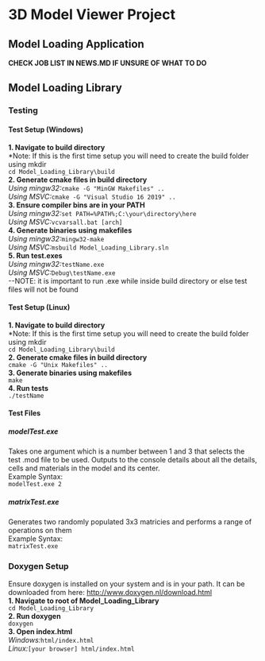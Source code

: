 # 3D Model Viewer Project
## Model Loading Application  
**CHECK JOB LIST IN NEWS.MD IF UNSURE OF WHAT TO DO**  
## Model Loading Library
### Testing
#### Test Setup (Windows)
**1. Navigate to build directory**  
*Note: If this is the first time setup you will need to create the build folder using mkdir  
`cd Model_Loading_Library\build`  
**2. Generate cmake files in build directory**  
*Using mingw32:*`cmake -G "MinGW Makefiles" ..`  
*Using MSVC:*`cmake -G "Visual Studio 16 2019" ..`  
**3. Ensure compiler bins are in your PATH**  
*Using mingw32:*`set PATH=%PATH%;C:\your\directory\here`  
*Using MSVC:*`vcvarsall.bat [arch]`  
**4. Generate binaries using makefiles**  
*Using mingw32:*`mingw32-make`  
*Using MSVC:*`msbuild Model_Loading_Library.sln`  
**5. Run test.exes**  
*Using mingw32:*`testName.exe`  
*Using MSVC:*`Debug\testName.exe`  
--NOTE: it is important to run .exe while inside build directory or else test files will not be found  
#### Test Setup (Linux)
**1. Navigate to build directory**  
*Note: If this is the first time setup you will need to create the build folder using mkdir  
`cd Model_Loading_Library\build`  
**2. Generate cmake files in build directory**  
`cmake -G "Unix Makefiles" ..`  
**3. Generate binaries using makefiles**  
`make`  
**4. Run tests**  
`./testName`  
#### Test Files 
##### modelTest.exe  
Takes one argument which is a number between 1 and 3 that selects the test .mod file to be used. Outputs to the console details about all the details, cells and materials in the model and its center.  
Example Syntax:    
`modelTest.exe 2`   
##### matrixTest.exe    
Generates two randomly populated 3x3 matricies and performs a range of operations on them  
Example Syntax:  
`matrixTest.exe`

### Doxygen Setup
Ensure doxygen is installed on your system and is in your path. It can be downloaded from here: http://www.doxygen.nl/download.html   
**1. Navigate to root of Model_Loading_Library**  
`cd Model_Loading_Library`  
**2. Run doxygen**  
`doxygen`  
**3. Open index.html**  
*Windows:*`html/index.html`  
*Linux:*`[your browser] html/index.html`
